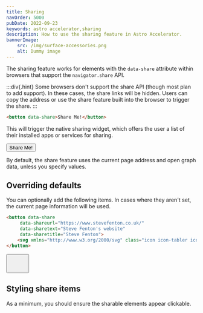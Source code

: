 ```yaml
---
title: Sharing
navOrder: 5000
pubDate: 2022-09-23
keywords: astro accelerator,sharing
description: How to use the sharing feature in Astro Accelerator.
bannerImage:
    src: /img/surface-accessories.png
    alt: Dummy image
---
```


The sharing feature works for elements with the `data-share` attribute within browsers that support the `navigator.share` API.

:::div{.hint}
Some browsers don't support the share API (though most plan to add support). In these cases, the share links will be hidden. Users can copy the address or use the share feature built into the browser to trigger the share.
:::

```html
<button data-share>Share Me!</button>
```

This will trigger the native sharing widget, which offers the user a list of their installed apps or services for sharing.

<button data-share>Share Me!</button>

By default, the share feature uses the current page address and open graph data, unless you specify values.

## Overriding defaults

You can optionally add the following items. In cases where they aren't set, the current page information will be used.

```html
<button data-share
     data-shareurl="https://www.stevefenton.co.uk/"
     data-sharetext="Steve Fenton's website"
     data-sharetitle="Steve Fenton">
    <svg xmlns="http://www.w3.org/2000/svg" class="icon icon-tabler icon-tabler-share" width="44" height="44" viewBox="0 0 24 24" stroke-width="1.5" fill="none" stroke-linecap="round" stroke-linejoin="round"><path stroke="none" d="M0 0h24v24H0z" fill="none" /><circle cx="6" cy="12" r="3" /><circle cx="18" cy="6" r="3" /><circle cx="18" cy="18" r="3" /><line x1="8.7" y1="10.7" x2="15.3" y2="7.3" /><line x1="8.7" y1="13.3" x2="15.3" y2="16.7" /></svg>
</button>
```

<button data-share
     data-shareurl="https://www.stevefenton.co.uk/"
     data-sharetext="Steve Fenton's website"
     data-sharetitle="Steve Fenton">
    <svg xmlns="http://www.w3.org/2000/svg" class="icon icon-tabler icon-tabler-share" width="44" height="44" viewBox="0 0 24 24" stroke-width="1.5" fill="none" stroke-linecap="round" stroke-linejoin="round"><path stroke="none" d="M0 0h24v24H0z" fill="none" /><circle cx="6" cy="12" r="3" /><circle cx="18" cy="6" r="3" /><circle cx="18" cy="18" r="3" /><line x1="8.7" y1="10.7" x2="15.3" y2="7.3" /><line x1="8.7" y1="13.3" x2="15.3" y2="16.7" /></svg>
</button>

## Styling share items

As a minimum, you should ensure the sharable elements appear clickable.